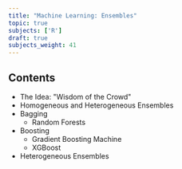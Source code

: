 ```yaml
---
title: "Machine Learning: Ensembles"
topic: true
subjects: ['R']
draft: true
subjects_weight: 41
---
```


## Contents

- The Idea: "Wisdom of the Crowd"
- Homogeneous and Heterogeneous Ensembles
- Bagging
	* Random Forests
- Boosting
	* Gradient Boosting Machine
	* XGBoost
- Heterogeneous Ensembles
